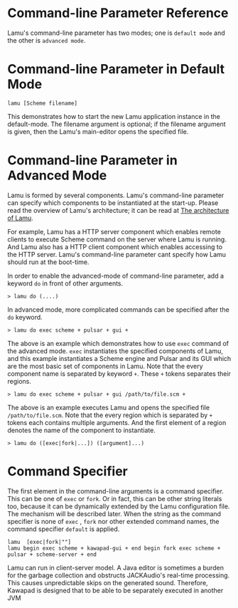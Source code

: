 Command-line Parameter Reference
=================================

Lamu's command-line parameter has two modes; one is `default mode` and the 
other is `advanced mode`.

# Command-line Parameter in Default Mode #

```
lamu [Scheme filename]
```

This demonstrates how to start the new Lamu application instance in the 
default-mode. The filename argument is optional; if the filename argument is 
given, then the Lamu's main-editor opens
the specified file.


# Command-line Parameter in Advanced Mode #

Lamu is formed by several components. Lamu's command-line parameter can specify 
which components to be instantiated at the start-up. Please read the overview 
of Lamu's architecture; it can be read at [The architecture of 
Lamu](./architecture.md).

For example, Lamu has a HTTP server component which enables remote clients to 
execute Scheme command on the server where Lamu is running. And Lamu also has a 
HTTP client component which enables accessing to the HTTP server. Lamu's 
command-line parameter cant specify how Lamu should run at the boot-time.

In order to enable the advanced-mode of command-line parameter, add a keyword 
`do` in front of other arguments. 

```
> lamu do (....)
```

In advanced mode, more complicated commands can be specified after the `do` 
keyword.

```
> lamu do exec scheme + pulsar + gui +
```

The above is an example which demonstrates how to use `exec` command of the 
advanced mode.  `exec` instantiates the specified components of Lamu, and this 
example instantiates a Scheme engine and Pulsar and its GUI which are the most 
basic set of components in Lamu. Note that the every component name is 
separated by keyword `+`.  These `+` tokens separates their regions. 

```
> lamu do exec scheme + pulsar + gui /path/to/file.scm +
```

The above is an example executes Lamu and opens the specified file 
`/path/to/file.scm`. Note that the every region which is separated by `+` 
tokens each contains multiple arguments. And the first element of a region
denotes the name of the component to instantiate.


```
> lamu do ([exec|fork|...]) ([argument]...)
```

# Command Specifier #
The first element in the command-line arguments is a command specifier. This 
can be one of `exec` or `fork`. Or in fact, this can be other string literals 
too, because it can be dynamically extended by the Lamu configuration file.
The mechanism will be described later. When the string as the command specifier 
is none of `exec` , `fork` nor other extended command names, the command 
specifier `default` is applied.


```
lamu  [exec|fork|""] 
lamu begin exec scheme + kawapad-gui + end begin fork exec scheme + pulsar + scheme-server + end

```

Lamu can run in client-server model. A Java editor is sometimes a burden for 
the garbage collection and obstructs JACKAudio's real-time processing. This 
causes unpredictable skips on the generated sound.  Therefore, Kawapad is 
designed that to be able to be separately executed in another JVM 
